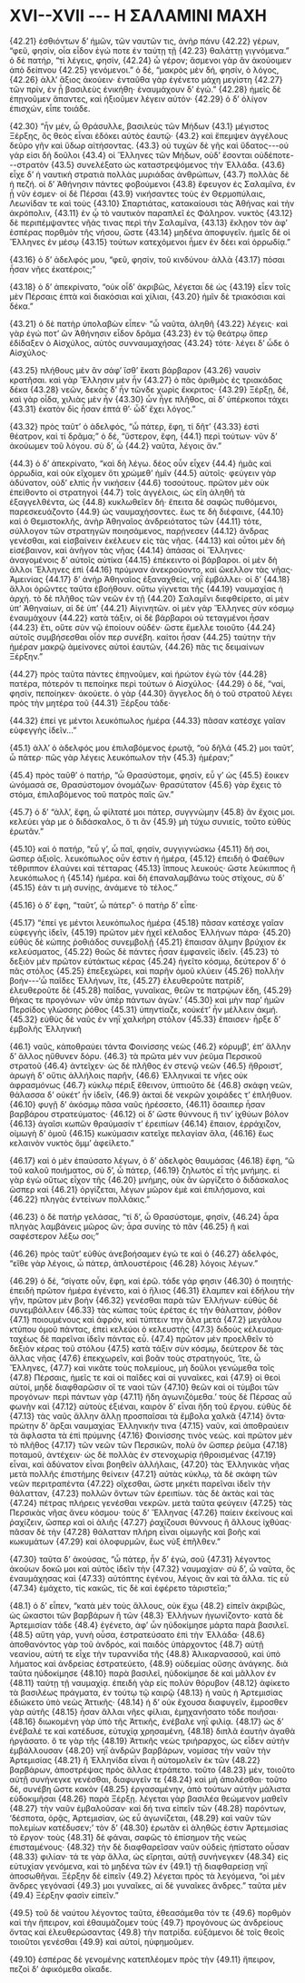 
# XVI--XVII --- Η ΣΑΛΑΜΙΝΙ ΜΑΧΗ

{42.21} ἐσθιόντων δ’ ἡμῶν, τῶν ναυτῶν τις, ἀνὴρ πάνυ {42.22} γέρων, “φεῦ, φησίν, οἷα εἶδον ἐγώ ποτε ἐν ταύτῃ τῇ {42.23} θαλάττῃ γιγνόμενα.” ὁ δὲ πατήρ, “τί λέγεις, φησίν, {42.24} ὦ γέρον; ἄσμενοι γὰρ ἂν ἀκούοιμεν ἀπὸ δείπνου {42.25} γενόμενοι.” ὁ δέ, “μακρὸς μὲν δή, φησίν, ὁ λόγος, {42.26} ἀλλ’ ἄξιος ἀκούειν· ἐνταῦθα γὰρ ἐγένετο μάχη μεγίστη {42.27} τῶν πρίν, ἐν ᾗ βασιλεὺς ἐνικήθη· ἐναυμάχουν δ’ ἐγώ.” {42.28} ἡμεῖς δὲ ἐπῃνοῦμεν ἅπαντες, καὶ ἠξιοῦμεν λέγειν αὐτόν· {42.29} ὁ δ’ ὀλίγον ἐπισχών, εἶπε τοιάδε.

{42.30} “ἦν μέν, ὦ Θράσυλλε, βασιλεὺς τῶν Μήδων  {43.1} μέγιστος Ξέρξης, ὃς θεὸς εἶναι ἐδόκει αὐτὸς ἑαυτῷ· {43.2} καὶ ἔπεμψεν ἀγγέλους δεῦρο γῆν καὶ ὕδωρ αἰτήσοντας. {43.3} οὐ τυχὼν δὲ γῆς καὶ ὕδατος---οὐ γάρ εἰσι δὴ δοῦλοι {43.4} οἱ Ἕλληνες τῶν Μήδων, οὐδ’ ἔσονται οὐδέποτε---στρατὸν {43.5} συνελέξατο ὡς καταστρεψόμενος τὴν Ἑλλάδα. {43.6} εἶχε δ’ ἡ ναυτικὴ στρατιὰ πολλὰς μυριάδας ἀνθρώπων, {43.7} πολλὰς δὲ ἡ πεζή. οἱ δ’ Ἀθήνησιν πάντες φοβούμενοι {43.8} ἔφευγον ἐς Σαλαμῖνα, ἐν ᾗ νῦν ἐσμεν· οἱ δὲ Πέρσαι {43.9} νικήσαντες τοὺς ἐν Θερμοπύλαις, Λεωνίδαν τε καὶ τοὺς {43.10} Σπαρτιάτας, κατακαίουσι τὰς Ἀθήνας καὶ τὴν ἀκρόπολιν, {43.11} ἐν ᾧ τὸ ναυτικὸν παραπλεῖ ἐς Φάληρον. νυκτὸς {43.12} δὲ περιπέμψαντες νῆάς τινας περὶ τὴν Σαλαμῖνα, {43.13} ἔκλῃον τὸν ἀφ’ ἑσπέρας πορθμὸν τῆς νήσου, ὥστε {43.14} μηδένα ἀποφυγεῖν. ἡμεῖς δὲ οἱ Ἕλληνες ἐν μέσῳ {43.15} τούτων κατεχόμενοι ἦμεν ἐν δέει καὶ ὀρρωδίᾳ.”

{43.16} ὁ δ’ ἀδελφός μου, “φεῦ, φησίν, τοῦ κινδύνου· ἀλλὰ {43.17} πόσαι ἦσαν νῆες ἑκατέροις;”

{43.18} ὁ δ’ ἀπεκρίνατο, “οὐκ οἶδ’ ἀκριβῶς, λέγεται δὲ ὡς {43.19} εἶεν τοῖς μὲν Πέρσαις ἑπτὰ καὶ διακόσιαι καὶ χίλιαι, {43.20} ἡμῖν δὲ τριακόσιαι καὶ δέκα.”

{43.21} ὁ δὲ πατὴρ ὑπολαβὼν εἶπεν· “ὦ ναῦτα, ἀληθῆ {43.22} λέγεις· καὶ γὰρ ἐγώ ποτ’ ὢν Ἀθήνησιν εἶδον δρᾶμα {43.23} ἐν τῷ θεάτρῳ ὅπερ ἐδίδαξεν ὁ Αἰσχύλος, αὐτὸς συνναυμαχήσας {43.24} τότε· λέγει δ’ ὧδε ὁ Αἰσχύλος·

{43.25} πλήθους μὲν ἂν σάφ’ ἴσθ’ ἕκατι βάρβαρον
{43.26} ναυσὶν κρατῆσαι. καὶ γὰρ Ἕλλησιν μὲν ἦν
{43.27} ὁ πᾶς ἀριθμὸς ἐς τριακάδας δέκα
{43.28} νεῶν, δεκὰς δ’ ἦν τῶνδε χωρὶς ἔκκριτος·
{43.29} Ξέρξῃ, δέ, καὶ γὰρ οἶδα, χιλιὰς μὲν ἦν
{43.30} ὧν ἦγε πλῆθος, αἱ δ’ ὑπέρκοποι τάχει
{43.31} ἑκατὸν δὶς ἦσαν ἑπτά θ’· ὧδ’ ἔχει λόγος.”

{43.32} πρὸς ταῦτ’ ὁ ἀδελφός, “ὦ πάτερ, ἔφη, τί δῆτ’ {43.33} ἐστὶ θέατρον, καὶ τί δρᾶμα;” ὁ δέ, “ὕστερον, ἔφη,  {44.1} περὶ τούτων· νῦν δ’ ἀκούωμεν τοῦ λόγου. σὺ δ’, ὦ {44.2} ναῦτα, λέγοις ἄν.”

{44.3} ὁ δ’ ἀπεκρίνατο, “καὶ δὴ λέγω. δέος οὖν εἶχεν {44.4} ἡμᾶς καὶ ὀρρωδία, καὶ οὐκ εἴχομεν ὅτι χρώμεθ’ ἡμῖν {44.5} αὐτοῖς· φεύγειν γὰρ ἀδύνατον, οὐδ’ ελπὶς ἦν νικήσειν {44.6} τοσούτους. πρῶτον μὲν οὐκ ἐπείθοντο οἱ στρατηγοὶ {44.7} τοῖς ἀγγέλοις, ὡς εἴη ἀληθῆ τὰ ἐξαγγελθέντα, ὡς {44.8} κυκλωθεῖεν δή· ἔπειτα δὲ σαφῶς πυθόμενοι, παρεσκευάζοντο {44.9} ὡς ναυμαχήσοντες. ἕως τε δὴ διέφαινε, {44.10} καὶ ὁ Θεμιστοκλῆς, ἀνὴρ Ἀθηναῖος ἀνδρειότατος τῶν {44.11} τότε, σύλλογον τῶν στρατηγῶν ποιησάμενος, παρῄνεσεν {44.12} ἄνδρας γενέσθαι, καὶ εἰσβαίνειν ἐκέλευεν εἰς τὰς νῆας. {44.13} καὶ οὗτοι μὲν δὴ εἰσέβαινον, καὶ ἀνῆγον τὰς νῆας {44.14} ἁπάσας οἱ Ἕλληνες· ἀναγομένοις δ’ αὐτοῖς αὐτίκα {44.15} ἐπέκειντο οἱ βάρβαροι. οἱ μὲν δὴ ἄλλοι Ἕλληνες ἐπὶ {44.16} πρύμναν ἀνεκρούοντο, καὶ ὤκελλον τὰς νῆας· Ἀμεινίας {44.17} δ’ ἀνὴρ Ἀθηναῖος ἐξαναχθείς, νηῒ ἐμβάλλει· οἱ δ’ {44.18} ἄλλοι ὁρῶντες ταῦτα ἐβοήθουν. οὕτω γίγνεται τῆς {44.19} ναυμαχίας ἡ ἀρχή. τὸ δὲ πλῆθος τῶν νεῶν ἐν τῇ {44.20} Σαλαμῖνι διεφθείρετο, αἱ μὲν ὑπ’ Ἀθηναίων, αἱ δὲ ὑπ’ {44.21} Αἰγινητῶν. οἱ μὲν γὰρ Ἕλληνες σὺν κόσμῳ ἐναυμάχουν {44.22} κατὰ τάξιν, οἱ δὲ βάρβαροι οὐ τεταγμένοι ἦσαν {44.23} ἔτι, οὔτε σὺν νῷ ἐποίουν οὐδέν· ὥστε ἔμελλε τοιοῦτο {44.24} αὐτοῖς συμβήσεσθαι οἷόν περ συνέβη. καίτοι ἦσαν {44.25} ταύτην τὴν ἡμέραν μακρῷ ἀμείνονες αὐτοὶ ἑαυτῶν, {44.26} πᾶς τις δειμαίνων Ξέρξην.”

{44.27} πρὸς ταῦτα πάντες ἐπῃνοῦμεν, καὶ ἠρώτον ἐγὼ τὸν {44.28} πατέρα, πότερόν τι πεποίηκε περὶ τούτων ὁ Αἰσχύλος· {44.29} ὁ δέ, “ναί, φησίν, πεποίηκεν· ἀκούετε. ὁ γὰρ {44.30} ἄγγελος δὴ ὁ τοῦ στρατοῦ λέγει πρὸς τὴν μητέρα τοῦ {44.31} Ξέρξου τάδε·

{44.32} ἐπεί γε μέντοι λευκόπωλος ἡμέρα
{44.33} πᾶσαν κατέσχε γαῖαν εὐφεγγὴς ἰδεῖν...”

{45.1} ἀλλ’ ὁ ἀδελφός μου ἐπιλαβόμενος ἐρωτᾷ, “οὐ δῆλά {45.2} μοι ταῦτ’, ὦ πάτερ· πῶς γὰρ λέγεις λευκόπωλον τὴν {45.3} ἡμέραν;”

{45.4} πρὸς ταῦθ’ ὁ πατήρ, “ὦ Θρασύστομε, φησίν, εὖ γ’ ὡς {45.5} ἔοικεν ὠνόμασά σε, Θρασύστομον ὀνομάζων· θρασύτατον {45.6} γὰρ ἔχεις τὸ στόμα, ἐπιλαβόμενος τοῦ πατρὸς παῖς ὤν.”

{45.7} ὁ δ’ “ἀλλ’, ἔφη, ὦ φίλτατέ μοι πάτερ, συγγνώμην {45.8} ἂν ἔχοις μοι. κελεύει γάρ με ὁ διδάσκαλος, ὅ τι ἂν {45.9} μὴ τύχω συνιείς, τοῦτο εὐθὺς ἐρωτᾶν.”

{45.10} καὶ ὁ πατήρ, “εὖ γ’, ὦ παῖ, φησίν, συγγιγνώσκω {45.11} δή σοι, ὥσπερ ἀξιοῖς. λευκόπωλος οὖν ἐστιν ἡ ἡμέρα, {45.12} ἐπειδὴ ὁ Φαέθων τέθριππον ἐλαύνει καὶ τέτταρας {45.13} ἵππους λευκούς· ὥστε λεύκιππος ἢ λευκόπωλος ἡ {45.14} ἡμέρα. καὶ δὴ ἐπαναλαμβάνω τοὺς στίχους, σὺ δ’ {45.15} ἐάν τι μὴ συνίῃς, ἀνάμενε τὸ τέλος.”

{45.16} ὁ δ’ ἔφη, “ταῦτ’, ὦ πάτερ”· ὁ πατὴρ δ’ εἶπε·

{45.17} “ἐπεί γε μέντοι λευκόπωλος ἡμέρα
{45.18} πᾶσαν κατέσχε γαῖαν εὐφεγγὴς ἰδεῖν,
{45.19} πρῶτον μὲν ἠχεῖ κέλαδος Ἑλλήνων πάρα·
{45.20} εὐθὺς δὲ κώπης ῥοθιάδος συνεμβολῇ
{45.21} ἔπαισαν ἅλμην βρύχιον ἐκ κελεύσματος,
{45.22} θοῶς δὲ πάντες ἦσαν ἐμφανεῖς ἰδεῖν.
{45.23} τὸ δεξιὸν μὲν πρῶτον εὐτάκτως κέρας
{45.24} ἡγεῖτο κόσμῳ, δεύτερον δ’ ὁ πᾶς στόλος
{45.25} ἐπεξεχώρει, καὶ παρῆν ὁμοῦ κλύειν
{45.26} πολλὴν βοήν---‘ὦ παῖδες Ἑλλήνων, ἴτε,
{45.27} ἐλευθεροῦτε πατρίδ’, ἐλευθεροῦτε δὲ
{45.28} παῖδας, γυναῖκας, θεῶν τε πατρῴων ἕδη,
{45.29} θήκας τε προγόνων· νῦν ὑπὲρ πάντων ἀγών.’
{45.30} καὶ μὴν παρ’ ἡμῶν Περσίδος γλώσσης ῥόθος
{45.31} ὑπηντίαζε, κοὐκέτ’ ἦν μέλλειν ἀκμή.
{45.32} εὐθὺς δὲ ναῦς ἐν νηῒ χαλκήρη στόλον
{45.33} ἔπαισεν· ἦρξε δ’ ἐμβολῆς Ἑλληνικὴ

{46.1} ναῦς, κἀποθραύει τάντα Φοινίσσης νεὼς
{46.2} κόρυμβ’, ἐπ’ ἄλλην δ’ ἄλλος ηὔθυνεν δόρυ.
{46.3} τὰ πρῶτα μέν νυν ῥεῦμα Περσικοῦ στρατοῦ
{46.4} ἀντεῖχεν· ὡς δὲ πλῆθος ἐν στενῷ νεῶν
{46.5} ἤθροιστ’, ἀρωγὴ δ’ οὔτις ἀλλήλοις παρῆν,
{46.6} Ἑλληνικαί τε νῆες οὐκ ἀφρασμόνως
{46.7} κύκλῳ πέριξ ἔθεινον, ὑπτιοῦτο δὲ
{46.8} σκάφη νεῶν, θάλασσα δ’ οὐκέτ’ ἦν ἰδεῖν,
{46.9} ἀκταὶ δὲ νεκρῶν χοιράδες τ’ ἐπλήθυον.
{46.10} φυγῇ δ’ ἀκόσμῳ πᾶσα ναῦς ἠρέσσετο,
{46.11} ὅσαιπερ ἦσαν βαρβάρου στρατεύματος·
{46.12} οἱ δ’ ὥστε θύννους ἤ τιν’ ἰχθύων βόλον
{46.13} ἀγαῖσι κωπῶν θραύμασίν τ’ ἐρειπίων
{46.14} ἔπαιον, ἐρράχιζον, οἰμωγὴ δ’ ὁμοῦ
{46.15} κωκύμασιν κατεῖχε πελαγίαν ἅλα,
{46.16} ἕως κελαινὸν νυκτὸς ὄμμ’ ἀφείλετο.”

{46.17} καὶ ὁ μὲν ἐπαύσατο λέγων, ὁ δ’ ἀδελφὸς θαυμάσας {46.18} ἔφη, “ὢ τοῦ καλοῦ ποιήματος, σὺ δ’, ὦ πάτερ, {46.19} ζηλωτὸς εἶ τῆς μνήμης. εἰ γὰρ ἐγὼ οὕτως εἶχον τῆς {46.20} μνήμης, οὐκ ἂν ὠργίζετο ὁ διδάσκαλος ὥσπερ καὶ {46.21} ὀργίζεται, λέγων μῶρον ἐμὲ καὶ ἐπιλήσμονα, καὶ {46.22} πληγὰς ἐντείνων πολλάκις.”

{46.23} ὁ δὲ πατὴρ γελάσας, “τί δ’, ὦ Θρασύστομε, φησίν, {46.24} ἆρα πληγὰς λαμβάνεις μῶρος ὤν; ἆρα συνίης τὸ πᾶν {46.25} ἢ καὶ σαφέστερον λέξω σοι;”

{46.26} πρὸς ταῦτ’ εὐθὺς ἀνεβοήσαμεν ἐγώ τε καὶ ὁ {46.27} ἀδελφός, “εἴθε γὰρ λέγοις, ὦ πάτερ, ἁπλουστέροις {46.28} λόγοις λέγων.”

{46.29} ὁ δέ, “σίγατε οὖν, ἔφη, καὶ ἐρῶ. τάδε γάρ φησιν {46.30} ὁ ποιητής· ἐπειδὴ πρῶτον ἡμέρα ἐγένετο, καὶ ὁ ἥλιος {46.31} ἔλαμπεν καὶ ἐδήλου τὴν γῆν, πρῶτον μὲν βοὴν {46.32} γενέσθαι παρὰ τῶν Ἑλλήνων· εὐθὺς δὲ συνεμβάλλειν {46.33} τὰς κώπας τοὺς ἐρέτας ἐς τὴν θάλατταν, ῥόθον  {47.1} ποιουμένους καὶ ἀφρόν, καὶ τύπτειν την ἅλα μετὰ {47.2} μεγάλου κτύπου ὁμοῦ πάντας, ἐπεὶ κελεύοι ὁ κελευστὴς {47.3} διδοὺς κέλευσμα· ταχέως δὲ παρεῖναι ἰδεῖν πάντας εὖ. {47.4} πρῶτον μὲν προελθεῖν τὸ δεξιὸν κέρας τοῦ στόλου {47.5} κατὰ τάξιν σὺν κόσμῳ, δεύτερον δὲ τὰς ἄλλας νῆας {47.6} ἐπεκχωρεῖν, καὶ βοᾶν τοὺς στρατηγούς, ‘ἴτε, ὦ Ἕλληνες, {47.7} καὶ νικᾶτε τοὺς πολεμίους, μὴ δοῦλοι γενώμεθα τοῖς {47.8} Πέρσαις, ἡμεῖς τε καὶ οἱ παῖδες καὶ αἱ γυναῖκες, καὶ {47.9} οἱ θεοὶ αὐτοί, μηδὲ διαφθαρῶσιν οἵ τε ναοὶ τῶν {47.10} θεῶν καὶ οἱ τύμβοι τῶν προγόνων· περὶ πάντων γὰρ {47.11} ἤδη ἀγωνιζόμεθα.’ τοὺς δὲ Πέρσας αὖ φωνὴν καὶ {47.12} αὐτοὺς ἐξιέναι, καιρὸν δ’ εἶναι ἤδη τοῦ ἔργου. εὐθὺς δὲ {47.13} τὰς ναῦς ἄλλην ἄλλῃ προσπαῖσαι τὰ ἔμβολα χαλκᾶ {47.14} ὄντα· πρώτην δ’ ἄρξαι ναυμαχίας Ἑλληνικήν τινα {47.15} ναῦν, καὶ ἀποθραύειν τὰ ἄφλαστα τὰ ἐπὶ πρύμνης {47.16} Φοινίσσης τινὸς νεώς. καὶ πρῶτον μὲν τὸ πλῆθος {47.17} τῶν νεῶν τῶν Περσικῶν, πολὺ ὂν ὥσπερ ῥεῦμα {47.18} ποταμοῦ, ἀντέχειν· ὡς δὲ πολλὰς ἐν στενοχωρίᾳ ἠθροισμένας {47.19} εἶναι, καὶ ἀδύνατον εἶναι βοηθεῖν ἀλλήλαις, {47.20} τὰς Ἑλληνικὰς νῆας μετὰ πολλῆς ἐπιστήμης θείνειν {47.21} αὐτὰς κύκλῳ, τὰ δὲ σκάφη τῶν νεῶν περιτραπέντα {47.22} οἴχεσθαι, ὥστε μηκέτι παρεῖναι ἰδεῖν τὴν θάλατταν, {47.23} πολλῶν ὄντων τῶν ἐρειπίων. τὰς δὲ ἀκτὰς καὶ τὰς {47.24} πέτρας πλήρεις γενέσθαι νεκρῶν. μετὰ ταῦτα φεύγειν {47.25} τὰς Περσικὰς νῆας ἄνευ κόσμου· τοὺς δ’ Ἕλληνας {47.26} παίειν ἐκείνους καὶ ῥαχίζειν, ὥσπερ καὶ οἱ ἁλιῆς {47.27} ῥαχίζουσι θύννους ἢ ἄλλους ἰχθύας· πᾶσαν δὲ τὴν {47.28} θάλατταν πλήρη εἶναι οἰμωγῆς καὶ βοῆς καὶ κωκυμάτων {47.29} καὶ ὀλοφυρμῶν, ἕως νὺξ ἐπῆλθεν.”

{47.30} ταῦτα δ’ ἀκούσας, “ὦ πάτερ, ἦν δ’ ἐγώ, σοῦ {47.31} λέγοντος ἀκούων δοκῶ μοι καὶ αὐτὸς ἰδεῖν τὴν {47.32} ναυμαχίαν· σὺ δ’, ὦ ναῦτα, ὃς ἐναυμάχησας καὶ {47.33} αὐτόπτης ἐγένου, λέγοις ἂν καὶ τὰ ἄλλα. τίς εὖ {47.34} ἐμάχετο, τίς κακῶς, τίς δὲ καὶ ἐφέρετο τἀριστεῖα;”

{48.1} ὁ δ’ εἶπεν, “κατὰ μὲν τοὺς ἄλλους, οὐκ ἔχω {48.2} εἰπεῖν ἀκριβῶς, ὡς ὥκαστοι τῶν βαρβάρων ἢ τῶν {48.3} Ἑλλήνων ἠγωνίζοντο· κατὰ δὲ Ἀρτεμισίαν τάδε {48.4} ἐγένετο, ἀφ’ ὧν ηὐδοκίμησε μάρτα παρὰ βασιλεῖ. {48.5} αὕτη γάρ, γυνὴ οὖσα, ἐστρατεύσατο ἐπὶ τὴν Ἑλλάδα· {48.6} ἀποθανόντος γὰρ τοῦ ἀνδρός, καὶ παιδὸς ὑπάρχοντος {48.7} αὐτῇ νεανίου, αὐτή τε εἶχε τὴν τυραννίδα τῆς {48.8} Ἁλικαρνασσοῦ, καὶ ὑπὸ λήματος καὶ ἀνδρείας ἐστρατεύετο, {48.9} οὐδεμίας οὔσης ἀνάγκης. διὰ ταῦτα ηὐδοκίμησε {48.10} παρὰ βασιλεῖ, ηὐδοκίμησε δὲ καὶ μᾶλλον ἐν {48.11} ταύτῃ τῇ ναυμαχίᾳ. ἐπειδὴ γὰρ εἰς πολὺν θόρυβον {48.12} ἀφίκετο τὰ βασιλέως πράγματα, ἐν τούτῳ τῷ καιρῷ {48.13} ἡ ναῦς ἡ Ἀρτεμισίας ἐδιώκετο ὑπὸ νεὼς Ἀττικῆς· {48.14} ἡ δ’ οὐκ ἔχουσα διαφυγεῖν, ἔμροσθεν γὰρ αὐτῆς {48.15} ἦσαν ἄλλαι νῆες φίλιαι, ἐμηχανήσατο τόδε ποιῆσαι· {48.16} διωκομένη γὰρ ὑπὸ τῆς Ἀττικῆς, ἐνέβαλε νηῒ φιλίᾳ. {48.17} ὡς δ’ ἐνέβαλέ τε καὶ κατέδυσε, εὐτυχίᾳ χρησαμένη, {48.18} διπλᾶ ἑαυτὴν ἀγαθὰ ἠργάσατο. ὅ τε γὰρ τῆς {48.19} Ἀττικῆς νεὼς τριήραρχος, ὡς εἶδεν αὐτὴν ἐμβάλλουσαν {48.20} νηῒ ἀνδρῶν βαρβάρων, νομίσας τὴν ναῦν τὴν Ἀρτεμισίας {48.21} ἢ Ἑλληνίδα εἶναι ἢ αὐτομολεῖν ἐκ τῶν {48.22} βαρβάρων, ἀποστρέψας πρὸς ἄλλας ἐτράπετο. τοῦτο {48.23} μέν, τοιοῦτο αὐτῇ συνήνεγκε γενέσθαι, διαφυγεῖν τε {48.24} καὶ μὴ ἀπολέσθαι· τοῦτο δέ, συνέβη ὥστε κακὸν {48.25} ἐργασαμένην, ἀπὸ τούτων αὐτὴν μάλιστα εὐδοκιμῆσαι {48.26} παρὰ Ξέρξῃ. λέγεται γὰρ βασιλέα θεώμενον μαθεῖν {48.27} τὴν ναῦν ἐμβαλοῦσαν· καὶ δή τινα εἰπεῖν τῶν {48.28} παρόντων, ‘δέσποτα, ὁρᾷς, Ἀρτεμισίαν, ὡς εὖ ἀγωνίζεται, {48.29} καὶ ναῦν τῶν πολεμίων κατέδυσεν;’ τὸν δ’ {48.30} ἐρωτᾶν εἰ ἀληθῶς ἐστιν Ἀρτεμισίας τὸ ἔργον· τοὺς {48.31} δὲ φάναι, σαφῶς τὸ ἐπίσημον τῆς νεὼς ἐπισταμένους· {48.32} τὴν δὲ διαφθαρεῖσαν ναῦν οὐδεὶς ἠπίστατο οὖσαν {48.33} φιλίαν· τά τε γὰρ ἄλλα, ὡς εἴρηται, αὐτῇ συνήνεγκεν {48.34} εἰς εὐτυχίαν γενόμενα, καὶ τὸ μηδένα τῶν ἐν  {49.1} τῇ διαφθαρείσῃ νηῒ ἀποσωθῆναι. Ξέρξην δὲ εἰπεῖν {49.2} λέγεται πρὸς τὰ λεγόμενα, “οἱ μὲν ἄνδρες γεγόνασί {49.3} μοι γυναῖκες, αἱ δὲ γυναῖκες ἄνδρες.” ταῦτα μὲν {49.4} Ξέρξην φασὶν εἰπεῖν.”

{49.5} τοῦ δὲ ναύτου λέγοντος ταῦτα, ἐθεασάμεθα τόν τε {49.6} πορθμὸν καὶ τὴν ἤπειρον, καὶ ἐθαυμάζομεν τοὺς {49.7} προγόνους ὡς ἀνδρείους ὄντας καὶ ἐλευθερώσαντας {49.8} τὴν πατρίδα. εὐξάμενοι δὲ τοῖς θεοῖς τοιοῦτοι γενέσθαι {49.9} καὶ αὐτοί, ηὐφημοῦμεν.

{49.10} ἑσπέρας δὲ γενομένης κατεπλέομεν πρὸς τὴν {49.11} ἤπειρον, πεζοὶ δ’ ἀφικόμεθα οἴκαδε.

